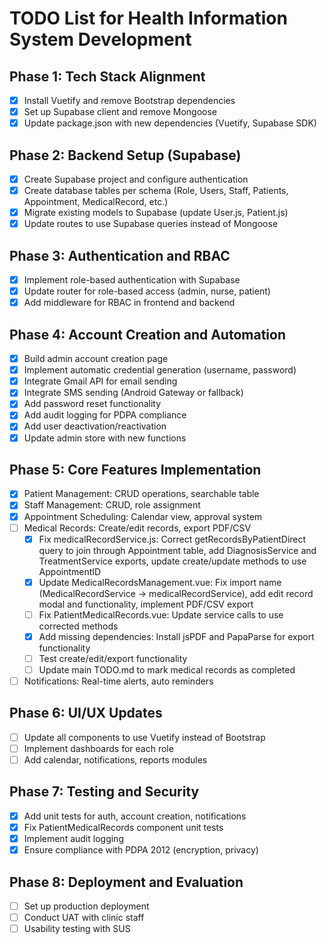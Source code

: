 # TODO List for Health Information System Development

## Phase 1: Tech Stack Alignment
- [x] Install Vuetify and remove Bootstrap dependencies
- [x] Set up Supabase client and remove Mongoose
- [x] Update package.json with new dependencies (Vuetify, Supabase SDK)

## Phase 2: Backend Setup (Supabase)
- [x] Create Supabase project and configure authentication
- [x] Create database tables per schema (Role, Users, Staff, Patients, Appointment, MedicalRecord, etc.)
- [x] Migrate existing models to Supabase (update User.js, Patient.js)
- [x] Update routes to use Supabase queries instead of Mongoose

## Phase 3: Authentication and RBAC
- [x] Implement role-based authentication with Supabase
- [x] Update router for role-based access (admin, nurse, patient)
- [x] Add middleware for RBAC in frontend and backend

## Phase 4: Account Creation and Automation
- [x] Build admin account creation page
- [x] Implement automatic credential generation (username, password)
- [x] Integrate Gmail API for email sending
- [x] Integrate SMS sending (Android Gateway or fallback)
- [x] Add password reset functionality
- [x] Add audit logging for PDPA compliance
- [x] Add user deactivation/reactivation
- [x] Update admin store with new functions

## Phase 5: Core Features Implementation
- [x] Patient Management: CRUD operations, searchable table
- [x] Staff Management: CRUD, role assignment
- [x] Appointment Scheduling: Calendar view, approval system
- [ ] Medical Records: Create/edit records, export PDF/CSV
  - [x] Fix medicalRecordService.js: Correct getRecordsByPatientDirect query to join through Appointment table, add DiagnosisService and TreatmentService exports, update create/update methods to use AppointmentID
  - [x] Update MedicalRecordsManagement.vue: Fix import name (MedicalRecordService -> medicalRecordService), add edit record modal and functionality, implement PDF/CSV export
  - [ ] Fix PatientMedicalRecords.vue: Update service calls to use corrected methods
  - [x] Add missing dependencies: Install jsPDF and PapaParse for export functionality
  - [ ] Test create/edit/export functionality
  - [ ] Update main TODO.md to mark medical records as completed
- [ ] Notifications: Real-time alerts, auto reminders

## Phase 6: UI/UX Updates
- [ ] Update all components to use Vuetify instead of Bootstrap
- [ ] Implement dashboards for each role
- [ ] Add calendar, notifications, reports modules

## Phase 7: Testing and Security
- [x] Add unit tests for auth, account creation, notifications
- [x] Fix PatientMedicalRecords component unit tests
- [x] Implement audit logging
- [x] Ensure compliance with PDPA 2012 (encryption, privacy)

## Phase 8: Deployment and Evaluation
- [ ] Set up production deployment
- [ ] Conduct UAT with clinic staff
- [ ] Usability testing with SUS
